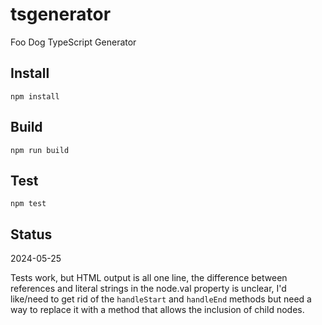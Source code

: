 # tsgenerator
Foo Dog TypeScript Generator

## Install

`npm install`

## Build

`npm run build`

## Test

`npm test`

## Status
2024-05-25

Tests work, but HTML output is all one line, the difference between references and literal strings 
in the node.val property is unclear, I'd like/need to get rid of the `handleStart` and `handleEnd`
methods but need a way to replace it with a method that allows the inclusion of child nodes.